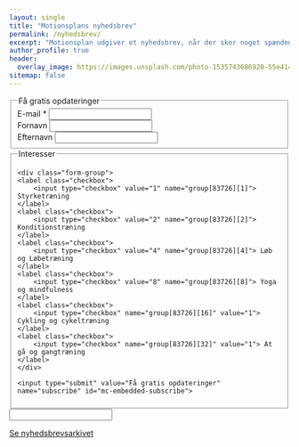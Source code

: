 ```yaml
---
layout: single
title: "Motionsplans nyhedsbrev"
permalink: /nyhedsbrev/
excerpt: "Motionsplan udgiver et nyhedsbrev, når der sker noget spændende med træningsøvelser, træningsprogrammer og viden om træning."
author_profile: true
header:
  overlay_image: https://images.unsplash.com/photo-1535743686920-55e4145369b9?ixlib=rb-1.2.1&ixid=eyJhcHBfaWQiOjEyMDd9&auto=format&fit=crop&w=1200&q=5
sitemap: false
---
```


<!-- Begin Mailchimp Signup Form -->
<div id="mc_embed_signup">
<form action="https://motionsplan.us2.list-manage.com/subscribe/post?u=c17bb696b7624b69cbd0acaff&amp;id=90126d39b0" method="post" id="mc-embedded-subscribe-form" name="mc-embedded-subscribe-form" class="validate newsletter" target="_blank" novalidate>
<fieldset>
    <legend>Få gratis opdateringer</legend>
    <div id="mc_embed_signup_scroll">
		<div class="mc-field-group form-group">
			<label for="mce-EMAIL">E-mail <span class="asterisk">*</span></label>
			<input type="email" value="" name="EMAIL" class="required email" id="mce-EMAIL">
		</div>
		<div class="mc-field-group form-group">
			<label for="mce-FNAME">Fornavn</label>
			<input type="text" value="" name="FNAME" class="" id="mce-FNAME">
		</div>
		<div class="mc-field-group form-group">
			<label for="mce-LNAME">Efternavn </label>
			<input type="text" value="" name="LNAME" class="" id="mce-LNAME">
		</div>
	</div>
</fieldset>
<fieldset>
    <legend>Interesser</legend>

	<div class="form-group">
	<label class="checkbox">
		<input type="checkbox" value="1" name="group[83726][1]"> Styrketræning
	</label>
	<label class="checkbox">
		<input type="checkbox" value="2" name="group[83726][2]"> Konditionstræning
	</label>
	<label class="checkbox">
		<input type="checkbox" value="4" name="group[83726][4]"> Løb og Løbetræning
	</label>
	<label class="checkbox">
		<input type="checkbox" value="8" name="group[83726][8]"> Yoga og mindfulness
	</label>
	<label class="checkbox">
		<input type="checkbox" name="group[83726][16]" value="1"> Cykling og cykeltræning
	</label>
	<label class="checkbox">
		<input type="checkbox" name="group[83726][32]" value="1"> At gå og gangtræning
	</label>
	</div>

	<input type="submit" value="Få gratis opdateringer" name="subscribe" id="mc-embedded-subscribe">
</fieldset>
	<div id="mce-responses" class="clear">
		<div class="response" id="mce-error-response" style="display:none"></div>
		<div class="response" id="mce-success-response" style="display:none"></div>
	</div>    <!-- real people should not fill this in and expect good things - do not remove this or risk form bot signups-->
    <input aria-hidden="true" type="text" name="b_c17bb696b7624b69cbd0acaff_90126d39b0" tabindex="-1" value="" class="hidden">

</form>
</div>

<!--End mc_embed_signup-->

[Se nyhedsbrevsarkivet](https://us2.campaign-archive.com/home/?u=c17bb696b7624b69cbd0acaff&id=90126d39b0)

